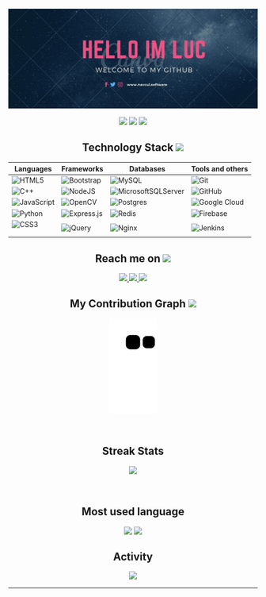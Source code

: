 <p align="center">
 
</p align="center">
<img src="https://github.com/navcul3108/navcul3108/blob/main/banner.jpg" />

<p align="center">
 
 <img src="https://badges.pufler.dev/visits/navcul3108/navcul3108"/> 
 <img src="https://badges.pufler.dev/repos/navcul3108"/>
 <img src="https://badges.pufler.dev/commits/monthly/navcul3108" />

</p>

<h2 align="center">Technology Stack <img src="https://github.com/ritik307/ritik307/blob/main/images/laptop.gif" width="50"></h2>

<table align="center">
 <thead>
 <tr>
  <th>Languages</th>
  <th>Frameworks</th>
  <th>Databases</th>
  <th>Tools and others</th>
 </tr>
 </thead>
 <tbody>
  <tr>
   <td><img src="https://img.shields.io/badge/html5-%23E34F26.svg?style=for-the-badge&amp;logo=html5&amp;logoColor=white" alt="HTML5"></td>
   <td><img src="https://img.shields.io/badge/bootstrap-%23563D7C.svg?style=for-the-badge&amp;logo=bootstrap&amp;logoColor=white" alt="Bootstrap"></td>
   <td><img src="https://img.shields.io/badge/mysql-%2300f.svg?style=for-the-badge&amp;logo=mysql&amp;logoColor=white" alt="MySQL"></td>
   <td><img src="https://img.shields.io/badge/git-%23F05033.svg?style=for-the-badge&amp;logo=git&amp;logoColor=white" alt="Git"></td>
  </tr>
  <tr>
   <td><img src="https://img.shields.io/badge/c++-%2300599C.svg?style=for-the-badge&amp;logo=c%2B%2B&amp;logoColor=white" alt="C++"></td>
   <td><img src="https://img.shields.io/badge/node.js-6DA55F?style=for-the-badge&amp;logo=node.js&amp;logoColor=white" alt="NodeJS"></td>
   <td><img src="https://img.shields.io/badge/Microsoft%20SQL%20Sever-CC2927?style=for-the-badge&amp;logo=microsoft%20sql%20server&amp;logoColor=white" alt="MicrosoftSQLServer"></td>
   <td><img src="https://img.shields.io/badge/github-%23121011.svg?style=for-the-badge&amp;logo=github&amp;logoColor=white" alt="GitHub"></td>
  </tr>
  <tr>
   <td><img src="https://img.shields.io/badge/javascript-%23323330.svg?style=for-the-badge&amp;logo=javascript&amp;logoColor=%23F7DF1E" alt="JavaScript"></td>
   <td><img src="https://img.shields.io/badge/opencv-%23white.svg?style=for-the-badge&amp;logo=opencv&amp;logoColor=white" alt="OpenCV"></td>
   <td><img src="https://img.shields.io/badge/postgres-%23316192.svg?style=for-the-badge&amp;logo=postgresql&amp;logoColor=white" alt="Postgres"></td>
   <td><img src="https://img.shields.io/badge/GoogleCloud-%234285F4.svg?style=for-the-badge&amp;logo=google-cloud&amp;logoColor=white" alt="Google Cloud"></td>
  </tr>
  <tr>
   <td><img src="https://img.shields.io/badge/python-3670A0?style=for-the-badge&amp;logo=python&amp;logoColor=ffdd54" alt="Python"></td>
   <td><img src="https://img.shields.io/badge/express.js-%23404d59.svg?style=for-the-badge&amp;logo=express&amp;logoColor=%2361DAFB" alt="Express.js"></td>
   <td><img src="https://img.shields.io/badge/redis-%23DD0031.svg?style=for-the-badge&amp;logo=redis&amp;logoColor=white" alt="Redis"></td>
   <td><img src="https://img.shields.io/badge/firebase-%23039BE5.svg?style=for-the-badge&amp;logo=firebase" alt="Firebase"></td>
  </tr>
  <tr>
   <td><img src="https://img.shields.io/badge/css3-%231572B6.svg?style=for-the-badge&amp;logo=css3&amp;logoColor=white" alt="CSS3"></p></td>
   <td><img src="https://img.shields.io/badge/jquery-%230769AD.svg?style=for-the-badge&amp;logo=jquery&amp;logoColor=white" alt="jQuery"></td>
   <td><img src="https://img.shields.io/badge/nginx-%23009639.svg?style=for-the-badge&amp;logo=nginx&amp;logoColor=white" alt="Nginx"></td>
   <td><img src="https://img.shields.io/badge/jenkins-%232C5263.svg?style=for-the-badge&amp;logo=jenkins&amp;logoColor=white" alt="Jenkins"></td>
  </tr>
 </tbody>
</table>

<h2 align="center">Reach me on <img src="https://media0.giphy.com/media/jqNPzdTTxQfOgOqpO4/source.gif" width="50"></h2>

<p align="center">
  
<a href="mailto: ekkojayce3108@gmail.com">
 <img src="https://img.shields.io/badge/-ekkojayce3108-c14438?style=for-the-badge&logo=Gmail&logoColor=white&link=mailto:ekkojayce3108@gmail.com"/>
</a>
<a href="https://www.linkedin.com/in/luc-giang-van-22502b1a2/">
 <img src="https://img.shields.io/badge/-lucgiangvan-blue?style=for-the-badge&logo=Linkedin&logoColor=white&link=https://www.linkedin.com/in/luc-giang-van-22502b1a2/"/>
</a>
 <a href="https://www.facebook.com/giangvan.luc.9">
 <img src="https://img.shields.io/badge/-GiangVanLuc-blue?style=for-the-badge&logo=Facebook&logoColor=white&link=https://www.facebook.com/giangvan.luc.9"/>
</a>
</p>


<h2 align="center">
  My Contribution Graph <img src="https://media.giphy.com/media/xUA7aZeLE2e0P7Znz2/giphy.gif" width="50">
</h2>
<p align="center">
  <img src="https://github.com/navcul3108/navcul3108/raw/output/github-contribution-grid-snake.svg" alt="snake"></center>
</p>
<br>
<h2 align="center">Streak Stats</h2>
<p align = "center">
 <img  src="https://github-readme-streak-stats.herokuapp.com/?user=navcul3108&show_icons=true&locale=en&layout=compact&theme=radical&line_height=0" />
</p> 
<br>
<h2 align="center">Most used language</h2>
<p align = "center">
  <img  src = "https://github-readme-stats.vercel.app/api?username=navcul3108&show_icons=true&theme=radical&line_height=27">
  <img src = "https://github-readme-stats.vercel.app/api/top-langs/?username=navcul3108&hide=html,css,java,shaderlab,kotlin,hlsl&theme=radical">
</p>

<h2 align="center">Activity</h2>
<p align = "center">
 <img src="https://activity-graph.herokuapp.com/graph?username=navcul3108&theme=redical">
</p> 
<hr>

